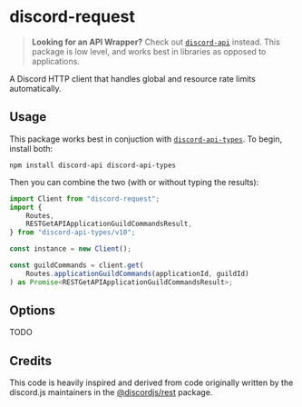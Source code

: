 # discord-request

> **Looking for an API Wrapper?**
> Check out [`discord-api`](https://www.npmjs.com/package/discord-api) instead. This package is low level, and works best in libraries as opposed to applications.

A Discord HTTP client that handles global and resource rate limits automatically.

## Usage

This package works best in conjuction with [`discord-api-types`](https://www.npmjs.com/package/discord-api-types). To begin, install both:

    npm install discord-api discord-api-types

Then you can combine the two (with or without typing the results):

```ts
import Client from "discord-request";
import {
	Routes,
	RESTGetAPIApplicationGuildCommandsResult,
} from "discord-api-types/v10";

const instance = new Client();

const guildCommands = client.get(
	Routes.applicationGuildCommands(applicationId, guildId)
) as Promise<RESTGetAPIApplicationGuildCommandsResult>;
```

## Options

TODO

## Credits

This code is heavily inspired and derived from code originally written by the discord.js maintainers in the [@discordjs/rest](https://www.npmjs.com/package/@discordjs/rest) package.
